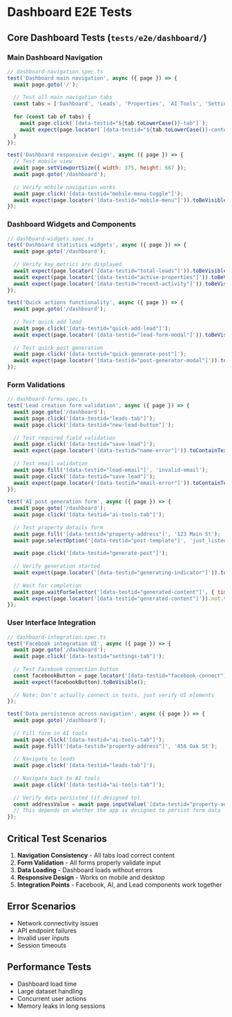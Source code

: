 # Dashboard E2E Tests

## Core Dashboard Tests (`tests/e2e/dashboard/`)

### Main Dashboard Navigation
```javascript
// dashboard-navigation.spec.ts
test('Dashboard main navigation', async ({ page }) => {
  await page.goto('/');
  
  // Test all main navigation tabs
  const tabs = ['Dashboard', 'Leads', 'Properties', 'AI Tools', 'Settings'];
  
  for (const tab of tabs) {
    await page.click(`[data-testid="${tab.toLowerCase()}-tab"]`);
    await expect(page.locator(`[data-testid="${tab.toLowerCase()}-content"]`)).toBeVisible();
  }
});

test('Dashboard responsive design', async ({ page }) => {
  // Test mobile view
  await page.setViewportSize({ width: 375, height: 667 });
  await page.goto('/dashboard');
  
  // Verify mobile navigation works
  await page.click('[data-testid="mobile-menu-toggle"]');
  await expect(page.locator('[data-testid="mobile-menu"]')).toBeVisible();
});
```

### Dashboard Widgets and Components
```javascript
// dashboard-widgets.spec.ts
test('Dashboard statistics widgets', async ({ page }) => {
  await page.goto('/dashboard');
  
  // Verify key metrics are displayed
  await expect(page.locator('[data-testid="total-leads"]')).toBeVisible();
  await expect(page.locator('[data-testid="active-properties"]')).toBeVisible();
  await expect(page.locator('[data-testid="recent-activity"]')).toBeVisible();
});

test('Quick actions functionality', async ({ page }) => {
  await page.goto('/dashboard');
  
  // Test quick add lead
  await page.click('[data-testid="quick-add-lead"]');
  await expect(page.locator('[data-testid="lead-form-modal"]')).toBeVisible();
  
  // Test quick post generation
  await page.click('[data-testid="quick-generate-post"]');
  await expect(page.locator('[data-testid="post-generator-modal"]')).toBeVisible();
});
```

### Form Validations
```javascript
// dashboard-forms.spec.ts
test('Lead creation form validation', async ({ page }) => {
  await page.goto('/dashboard');
  await page.click('[data-testid="leads-tab"]');
  await page.click('[data-testid="new-lead-button"]');
  
  // Test required field validation
  await page.click('[data-testid="save-lead"]');
  await expect(page.locator('[data-testid="name-error"]')).toContainText('Name is required');
  
  // Test email validation
  await page.fill('[data-testid="lead-email"]', 'invalid-email');
  await page.click('[data-testid="save-lead"]');
  await expect(page.locator('[data-testid="email-error"]')).toContainText('Invalid email format');
});

test('AI post generation form', async ({ page }) => {
  await page.goto('/dashboard');
  await page.click('[data-testid="ai-tools-tab"]');
  
  // Test property details form
  await page.fill('[data-testid="property-address"]', '123 Main St');
  await page.selectOption('[data-testid="post-template"]', 'just_listed');
  
  await page.click('[data-testid="generate-post"]');
  
  // Verify generation started
  await expect(page.locator('[data-testid="generating-indicator"]')).toBeVisible();
  
  // Wait for completion
  await page.waitForSelector('[data-testid="generated-content"]', { timeout: 10000 });
  await expect(page.locator('[data-testid="generated-content"]')).not.toBeEmpty();
});
```

### User Interface Integration
```javascript
// dashboard-integration.spec.ts
test('Facebook integration UI', async ({ page }) => {
  await page.goto('/dashboard');
  await page.click('[data-testid="settings-tab"]');
  
  // Test Facebook connection button
  const facebookButton = page.locator('[data-testid="facebook-connect"]');
  await expect(facebookButton).toBeVisible();
  
  // Note: Don't actually connect in tests, just verify UI elements
});

test('Data persistence across navigation', async ({ page }) => {
  await page.goto('/dashboard');
  
  // Fill form in AI tools
  await page.click('[data-testid="ai-tools-tab"]');
  await page.fill('[data-testid="property-address"]', '456 Oak St');
  
  // Navigate to leads
  await page.click('[data-testid="leads-tab"]');
  
  // Navigate back to AI tools
  await page.click('[data-testid="ai-tools-tab"]');
  
  // Verify data persisted (if designed to)
  const addressValue = await page.inputValue('[data-testid="property-address"]');
  // This depends on whether the app is designed to persist form data
});
```

## Critical Test Scenarios
1. **Navigation Consistency** - All tabs load correct content
2. **Form Validation** - All forms properly validate input
3. **Data Loading** - Dashboard loads without errors
4. **Responsive Design** - Works on mobile and desktop
5. **Integration Points** - Facebook, AI, and Lead components work together

## Error Scenarios
- Network connectivity issues
- API endpoint failures
- Invalid user inputs
- Session timeouts

## Performance Tests
- Dashboard load time
- Large dataset handling
- Concurrent user actions
- Memory leaks in long sessions

